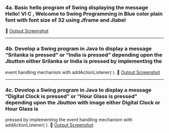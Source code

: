 ### 4a. Basic hello program of Swing displaying the message Hello! VI C , Welcome to Swing Programming in Blue color plain font with font size of 32 using Jframe and Jlabel
🔗 [Output Screenshot](https://github.com/14SowmyaShetty23/Java-Assignment/blob/main/4SwingPrograms/4a.png)

---

### 4b. Develop a Swing program in Java to display a message “Srilanka is pressed” or “India is pressed” depending upon the Jbutton either Srilanka or India is pressed by implementing the
event handling mechanism with addActionListener( ).
🔗 [Output Screenshot](https://github.com/14SowmyaShetty23/Java-Assignment/blob/main/4SwingPrograms/4b.png)
 
 ---
 
### 4c. Develop a Swing program in Java to display a message “Digital Clock is pressed” or “Hour Glass is pressed” depending upon the Jbutton with image either Digital Clock or Hour Glass is
pressed by implementing the event handling mechanism with addActionListener( ).
🔗 [Output Screenshot](https://github.com/14SowmyaShetty23/Java-Assignment/blob/main/4SwingPrograms/4c.png)
